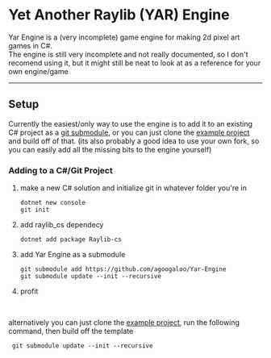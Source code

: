 # Yet Another Raylib (YAR) Engine

Yar Engine is a (very incomplete) game engine for making 2d pixel art games in C#.<br> 
The engine is still very incomplete and not really documented, so I don't recomend using it, but it might still be neat to look at as a reference for your own engine/game

---
## Setup
Currently the easiest/only way to use the engine is to add it to an existing C# project as a [git submodule](https://github.blog/open-source/git/working-with-submodules/), or
you can just clone the [example project](https://github.com/agoogaloo/YarEngine-Example) and build off of that.
(its also probably a good idea to use your own fork, so you can easily add all the missing bits to the engine yourself)
<br>
### Adding to a C#/Git Project
1) make a new C# solution and initialize git in whatever folder you're in
   ```
   dotnet new console
   git init
   ```
2) add raylib_cs dependecy
   ```
   dotnet add package Raylib-cs
   ```
4) add Yar Engine as a submodule
   ```
   git submodule add https://github.com/agoogaloo/Yar-Engine
   git submodule update --init --recursive
   ```
6) profit

<br>

alternatively you can just clone the [example project](https://github.com/agoogaloo/YarEngine-Example), run the following command, then build off the template
```
 git submodule update --init --recursive
```

